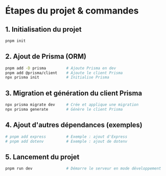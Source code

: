 # Étapes du projet & commandes

## 1. Initialisation du projet
```bash
pnpm init
```

## 2. Ajout de Prisma (ORM)
```bash
pnpm add -D prisma         # Ajoute Prisma en dev
pnpm add @prisma/client    # Ajoute le client Prisma
npx prisma init            # Initialise Prisma
```

## 3. Migration et génération du client Prisma
```bash
npx prisma migrate dev     # Crée et applique une migration
npx prisma generate        # Génère le client Prisma
```

## 4. Ajout d'autres dépendances (exemples)
```bash
# pnpm add express         # Exemple : ajout d'Express
# pnpm add dotenv          # Exemple : ajout de dotenv
```

## 5. Lancement du projet
```bash
pnpm run dev               # Démarre le serveur en mode développement
```
